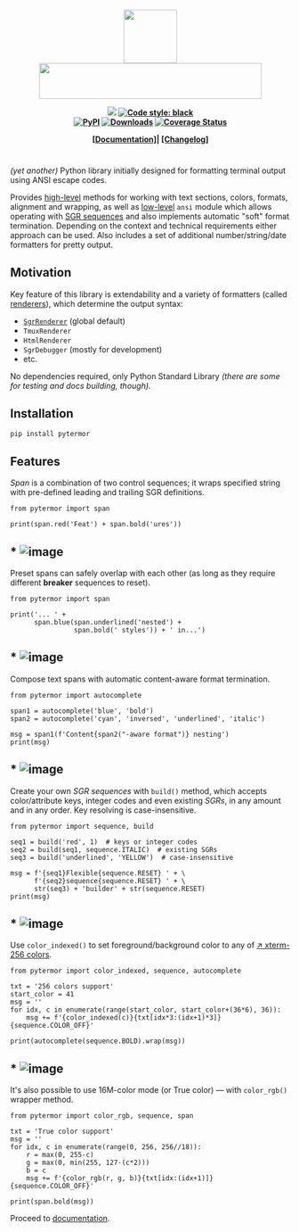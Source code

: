 <h4 align="center">
<p>
   <img src="https://user-images.githubusercontent.com/50381946/167745623-66bcb825-f787-4f8a-a317-18775d3f104a.png" width="96" height="96"><br>
   <img src="https://user-images.githubusercontent.com/50381946/219900171-660d4309-c290-424d-95f8-8d0e5958511d.png" width="400" height="64">
</p>
<p>
  <img src="https://img.shields.io/badge/python-3.10-3776AB?logo=python&logoColor=white&labelColor=333333">
  <a href="https://github.com/psf/black"><img alt="Code style: black" src="https://img.shields.io/badge/code%20style-black-000000.svg"></a>
  <br>
  <a href="https://pypi.org/project/pytermor/"><img alt="PyPI" src="https://img.shields.io/pypi/v/pytermor"></a>
  <a href="https://pepy.tech/project/pytermor/"><img alt="Downloads" src="https://static.pepy.tech/badge/pytermor"></a>
  <a href='https://coveralls.io/github/delameter/pytermor?branch=dev'><img src='https://coveralls.io/repos/github/delameter/pytermor/badge.svg?branch=dev' alt='Coverage Status' /></a>
</p>
<p>
  <a href="https://pytermor.dlup.link">[Documentation]</a>|
  <a href="CHANGES.rst">[Changelog]</a>
</p>
<h1></h1>
</h4>

_(yet another)_ Python library initially designed for formatting terminal output using ANSI escape codes.

Provides [high-level](guide.high-level) methods for working with text sections, colors, formats, alignment and wrapping, as well as [low-level](guide.low-level) `ansi` module which allows operating with [SGR sequences](SequenceSGR) and also implements automatic "soft" format termination. Depending on the context and technical requirements either approach can be used. Also includes a set of additional number/string/date formatters for pretty output.


## Motivation

Key feature of this library is extendability and a variety of formatters (called [renderers](guide.renderers)), which determine the output syntax:

- [`SgrRenderer`](SgrRenderer) (global default)
- `TmuxRenderer`
- `HtmlRenderer`
- `SgrDebugger` (mostly for development)
- etc.

No dependencies required, only Python Standard Library _(there are some for testing and docs building, though)._


## Installation

    pip install pytermor


## Features

_Span_ is a combination of two control sequences; it wraps specified string with pre-defined leading and trailing SGR definitions.

```python3
from pytermor import span

print(span.red('Feat') + span.bold('ures'))
```


## * ![image](https://user-images.githubusercontent.com/50381946/161387692-4374edcb-c1fe-438f-96f1-dae3c5ad4088.png)

Preset spans can safely overlap with each other (as long as they require different **breaker** sequences to reset).

```python3
from pytermor import span

print('... ' +
      span.blue(span.underlined('nested') +
                span.bold(' styles')) + ' in...')
```

## * ![image](https://user-images.githubusercontent.com/50381946/161387711-23746520-419b-4917-9401-257854ff2d8a.png)

Compose text spans with automatic content-aware format termination.

```python3
from pytermor import autocomplete

span1 = autocomplete('blue', 'bold')
span2 = autocomplete('cyan', 'inversed', 'underlined', 'italic')

msg = span1(f'Content{span2("-aware format")} nesting')
print(msg)
```

## * ![image](https://user-images.githubusercontent.com/50381946/161387734-677d5b10-15c1-4926-933f-b1144b0ce5cb.png)

Create your own _SGR_ _sequences_ with `build()` method, which accepts color/attribute keys, integer codes and even existing _SGRs_, in any amount and in any order. Key resolving is case-insensitive.

```python3
from pytermor import sequence, build

seq1 = build('red', 1)  # keys or integer codes
seq2 = build(seq1, sequence.ITALIC)  # existing SGRs
seq3 = build('underlined', 'YELLOW')  # case-insensitive

msg = f'{seq1}Flexible{sequence.RESET} ' + \
      f'{seq2}sequence{sequence.RESET} ' + \
      str(seq3) + 'builder' + str(sequence.RESET)
print(msg)
```

## * ![image](https://user-images.githubusercontent.com/50381946/161387746-0a94e3d2-8295-478c-828c-333e99e5d50a.png)

Use `color_indexed()` to set foreground/background color to any of [↗ xterm-256 colors](https://www.ditig.com/256-colors-cheat-sheet).

```python3
from pytermor import color_indexed, sequence, autocomplete

txt = '256 colors support'
start_color = 41
msg = ''
for idx, c in enumerate(range(start_color, start_color+(36*6), 36)):
    msg += f'{color_indexed(c)}{txt[idx*3:(idx+1)*3]}{sequence.COLOR_OFF}'

print(autocomplete(sequence.BOLD).wrap(msg))
```

## * ![image](https://user-images.githubusercontent.com/50381946/161411577-743b9a81-eac3-47c0-9b59-82b289cc0f45.png)

It's also possible to use 16M-color mode (or True color) &mdash; with `color_rgb()` wrapper method.

```python3
from pytermor import color_rgb, sequence, span

txt = 'True color support'
msg = ''
for idx, c in enumerate(range(0, 256, 256//18)):
    r = max(0, 255-c)
    g = max(0, min(255, 127-(c*2)))
    b = c
    msg += f'{color_rgb(r, g, b)}{txt[idx:(idx+1)]}{sequence.COLOR_OFF}'

print(span.bold(msg))
```

Proceed to [documentation](wip).
